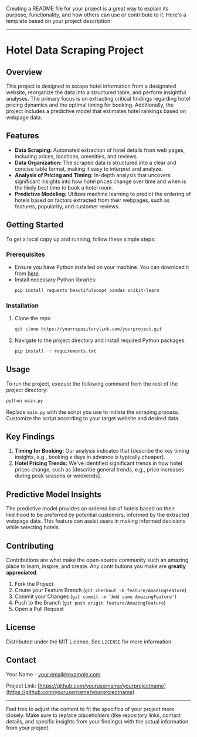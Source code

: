Creating a README file for your project is a great way to explain its purpose, functionality, and how others can use or contribute to it. Here's a template based on your project description:

---

# Hotel Data Scraping Project

## Overview
This project is designed to scrape hotel information from a designated website, reorganize the data into a structured table, and perform insightful analyses. The primary focus is on extracting critical findings regarding hotel pricing dynamics and the optimal timing for booking. Additionally, the project includes a predictive model that estimates hotel rankings based on webpage data.

## Features

- **Data Scraping:** Automated extraction of hotel details from web pages, including prices, locations, amenities, and reviews.
- **Data Organization:** The scraped data is structured into a clear and concise table format, making it easy to interpret and analyze.
- **Analysis of Pricing and Timing:** In-depth analysis that uncovers significant insights into how hotel prices change over time and when is the likely best time to book a hotel room.
- **Predictive Modeling:** Utilizes machine learning to predict the ordering of hotels based on factors extracted from their webpages, such as features, popularity, and customer reviews.

## Getting Started

To get a local copy up and running, follow these simple steps:

### Prerequisites

- Ensure you have Python installed on your machine. You can download it from [here](https://www.python.org/downloads/).
- Install necessary Python libraries:
  ```bash
  pip install requests beautifulsoup4 pandas scikit-learn
  ```

### Installation

1. Clone the repo
   ```sh
   git clone https://yourrepositorylink.com/yourproject.git
   ```
2. Navigate to the project directory and install required Python packages.
   ```sh
   pip install -r requirements.txt
   ```

## Usage

To run the project, execute the following command from the root of the project directory:

```bash
python main.py
```

Replace `main.py` with the script you use to initiate the scraping process. Customize the script according to your target website and desired data.

## Key Findings

1. **Timing for Booking:** Our analysis indicates that [describe the key timing insights, e.g., booking x days in advance is typically cheaper].
2. **Hotel Pricing Trends:** We've identified significant trends in how hotel prices change, such as [describe general trends, e.g., price increases during peak seasons or weekends].

## Predictive Model Insights

The predictive model provides an ordered list of hotels based on their likelihood to be preferred by potential customers, informed by the extracted webpage data. This feature can assist users in making informed decisions while selecting hotels.

## Contributing

Contributions are what make the open-source community such an amazing place to learn, inspire, and create. Any contributions you make are **greatly appreciated**.

1. Fork the Project
2. Create your Feature Branch (`git checkout -b feature/AmazingFeature`)
3. Commit your Changes (`git commit -m 'Add some AmazingFeature'`)
4. Push to the Branch (`git push origin feature/AmazingFeature`)
5. Open a Pull Request

## License

Distributed under the MIT License. See `LICENSE` for more information.

## Contact

Your Name - your.email@example.com

Project Link: [https://github.com/yourusername/yourprojectname](https://github.com/yourusername/yourprojectname)

---

Feel free to adjust the content to fit the specifics of your project more closely. Make sure to replace placeholders (like repository links, contact details, and specific insights from your findings) with the actual information from your project.
